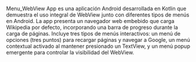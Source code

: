 Menu_WebView App es una aplicación Android desarrollada en Kotlin que demuestra el uso integral de WebView junto con diferentes tipos de menús en Android. La app presenta un navegador web embebido que carga Wikipedia por defecto, incorporando una barra de progreso durante la carga de páginas. Incluye tres tipos de menús interactivos: un menú de opciones (tres puntos) para recargar páginas y navegar a Google, un menú contextual activado al mantener presionado un TextView, y un menú popup emergente para controlar la visibilidad del WebView.
